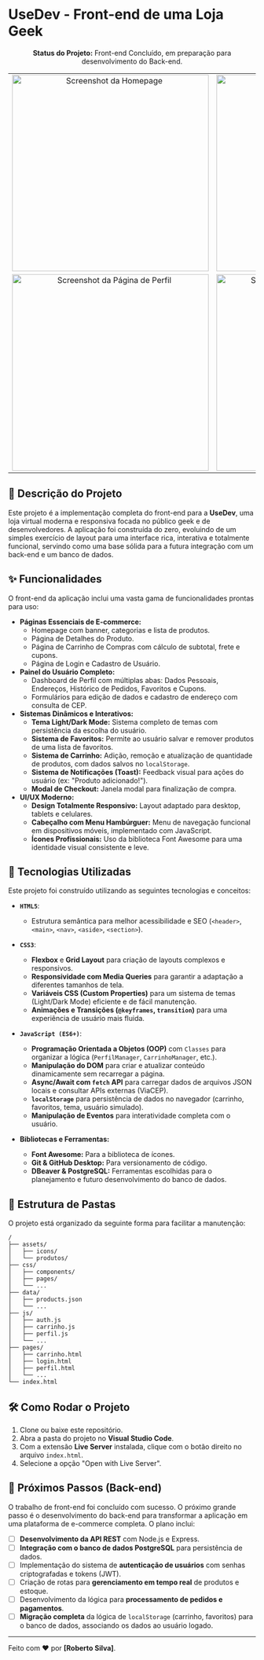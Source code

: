 # UseDev - Front-end de uma Loja Geek

<p align="center">
  <strong>Status do Projeto:</strong> Front-end Concluído, em preparação para desenvolvimento do Back-end.
</p>

<!-- SEUS SCREENSHOTS AQUI -->
<!-- Dica: Use uma tabela para organizar as imagens em uma grade 2x2. -->
<table>
  <tr>
    <td align="center"><img src="[(https://github.com/robertosilva19/loja_dev/blob/de679a192371913b7d257513c36f81a0dc7a4b80/assets/light_mode.jpeg)]" alt="Screenshot da Homepage" width="400"/></td>
    <td align="center"><img src="(https://github.com/robertosilva19/loja_dev/blob/de679a192371913b7d257513c36f81a0dc7a4b80/assets/dark-mode.jpeg)" alt="Screenshot do Dark Mode" width="400"/></td>
  </tr>
  <tr>
    <td align="center"><img src="(https://github.com/robertosilva19/loja_dev/blob/de679a192371913b7d257513c36f81a0dc7a4b80/assets/perfil_cliente.jpeg)" alt="Screenshot da Página de Perfil" width="400"/></td>
    <td align="center"><img src="URL_DA_SUA_IMAGEM_4_AQUI" alt="Screenshot do Carrinho de Compras" width="400"/></td>
  </tr>
</table>

## 📄 Descrição do Projeto

Este projeto é a implementação completa do front-end para a **UseDev**, uma loja virtual moderna e responsiva focada no público geek e de desenvolvedores. A aplicação foi construída do zero, evoluindo de um simples exercício de layout para uma interface rica, interativa e totalmente funcional, servindo como uma base sólida para a futura integração com um back-end e um banco de dados.

## ✨ Funcionalidades

O front-end da aplicação inclui uma vasta gama de funcionalidades prontas para uso:

-   **Páginas Essenciais de E-commerce:**
    -   Homepage com banner, categorias e lista de produtos.
    -   Página de Detalhes do Produto.
    -   Página de Carrinho de Compras com cálculo de subtotal, frete e cupons.
    -   Página de Login e Cadastro de Usuário.
-   **Painel do Usuário Completo:**
    -   Dashboard de Perfil com múltiplas abas: Dados Pessoais, Endereços, Histórico de Pedidos, Favoritos e Cupons.
    -   Formulários para edição de dados e cadastro de endereço com consulta de CEP.
-   **Sistemas Dinâmicos e Interativos:**
    -   **Tema Light/Dark Mode:** Sistema completo de temas com persistência da escolha do usuário.
    -   **Sistema de Favoritos:** Permite ao usuário salvar e remover produtos de uma lista de favoritos.
    -   **Sistema de Carrinho:** Adição, remoção e atualização de quantidade de produtos, com dados salvos no `localStorage`.
    -   **Sistema de Notificações (Toast):** Feedback visual para ações do usuário (ex: "Produto adicionado!").
    -   **Modal de Checkout:** Janela modal para finalização de compra.
-   **UI/UX Moderno:**
    -   **Design Totalmente Responsivo:** Layout adaptado para desktop, tablets e celulares.
    -   **Cabeçalho com Menu Hambúrguer:** Menu de navegação funcional em dispositivos móveis, implementado com JavaScript.
    -   **Ícones Profissionais:** Uso da biblioteca Font Awesome para uma identidade visual consistente e leve.

## 🚀 Tecnologias Utilizadas

Este projeto foi construído utilizando as seguintes tecnologias e conceitos:

-   **`HTML5`**:
    -   Estrutura semântica para melhor acessibilidade e SEO (`<header>`, `<main>`, `<nav>`, `<aside>`, `<section>`).

-   **`CSS3`**:
    -   **Flexbox** e **Grid Layout** para criação de layouts complexos e responsivos.
    -   **Responsividade com Media Queries** para garantir a adaptação a diferentes tamanhos de tela.
    -   **Variáveis CSS (Custom Properties)** para um sistema de temas (Light/Dark Mode) eficiente e de fácil manutenção.
    -   **Animações e Transições (`@keyframes`, `transition`)** para uma experiência de usuário mais fluida.

-   **`JavaScript (ES6+)`**:
    -   **Programação Orientada a Objetos (OOP)** com `Classes` para organizar a lógica (`PerfilManager`, `CarrinhoManager`, etc.).
    -   **Manipulação do DOM** para criar e atualizar conteúdo dinamicamente sem recarregar a página.
    -   **Async/Await com `fetch` API** para carregar dados de arquivos JSON locais e consultar APIs externas (ViaCEP).
    -   **`localStorage`** para persistência de dados no navegador (carrinho, favoritos, tema, usuário simulado).
    -   **Manipulação de Eventos** para interatividade completa com o usuário.

-   **Bibliotecas e Ferramentas:**
    -   **Font Awesome:** Para a biblioteca de ícones.
    -   **Git & GitHub Desktop:** Para versionamento de código.
    -   **DBeaver & PostgreSQL:** Ferramentas escolhidas para o planejamento e futuro desenvolvimento do banco de dados.

## 📁 Estrutura de Pastas

O projeto está organizado da seguinte forma para facilitar a manutenção:

```
/
├── assets/
│   ├── icons/
│   └── produtos/
├── css/
│   ├── components/
│   ├── pages/
│   └── ...
├── data/
│   ├── products.json
│   └── ...
├── js/
│   ├── auth.js
│   ├── carrinho.js
│   ├── perfil.js
│   └── ...
├── pages/
│   ├── carrinho.html
│   ├── login.html
│   ├── perfil.html
│   └── ...
└── index.html
```

## 🛠️ Como Rodar o Projeto

1.  Clone ou baixe este repositório.
2.  Abra a pasta do projeto no **Visual Studio Code**.
3.  Com a extensão **Live Server** instalada, clique com o botão direito no arquivo `index.html`.
4.  Selecione a opção "Open with Live Server".

## 🔮 Próximos Passos (Back-end)

O trabalho de front-end foi concluído com sucesso. O próximo grande passo é o desenvolvimento do back-end para transformar a aplicação em uma plataforma de e-commerce completa. O plano inclui:

-   [ ] **Desenvolvimento da API REST** com Node.js e Express.
-   [ ] **Integração com o banco de dados PostgreSQL** para persistência de dados.
-   [ ] Implementação do sistema de **autenticação de usuários** com senhas criptografadas e tokens (JWT).
-   [ ] Criação de rotas para **gerenciamento em tempo real** de produtos e estoque.
-   [ ] Desenvolvimento da lógica para **processamento de pedidos e pagamentos**.
-   [ ] **Migração completa** da lógica de `localStorage` (carrinho, favoritos) para o banco de dados, associando os dados ao usuário logado.

---
Feito com ❤️ por **[Roberto Silva]**.
